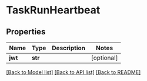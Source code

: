 # TaskRunHeartbeat


## Properties
Name | Type | Description | Notes
------------ | ------------- | ------------- | -------------
**jwt** | **str** |  | [optional] 

[[Back to Model list]](../README.md#documentation-for-models) [[Back to API list]](../README.md#documentation-for-api-endpoints) [[Back to README]](../README.md)


